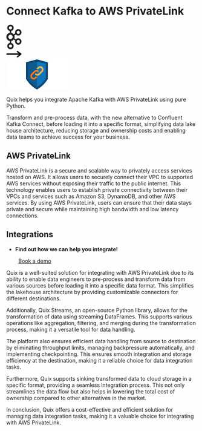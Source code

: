 # Connect Kafka to AWS PrivateLink

<div class="connect-images cards blog-grid-card" markdown>
<div>
<img src="../images/kafka_logo.png" width="40px" />
</div>
<div>
<img src="../images/arrow.svg" width="40px" />
</div>
<div>
<img src="./images/aws-privatelink_1.jpg" />
</div>
</div>

Quix helps you integrate Apache Kafka with AWS PrivateLink using pure Python.

Transform and pre-process data, with the new alternative to Confluent Kafka Connect, before loading it into a specific format, simplifying data lake house architecture, reducing storage and ownership costs and enabling data teams to achieve success for your business.

## AWS PrivateLink

AWS PrivateLink is a secure and scalable way to privately access services hosted on AWS. It allows users to securely connect their VPC to supported AWS services without exposing their traffic to the public internet. This technology enables users to establish private connectivity between their VPCs and services such as Amazon S3, DynamoDB, and other AWS services. By using AWS PrivateLink, users can ensure that their data stays private and secure while maintaining high bandwidth and low latency connections.

## Integrations

<div class="grid cards" markdown>

- __Find out how we can help you integrate!__

    <a class="md-button md-button--primary" href="https://share.hsforms.com/1iW0TmZzKQMChk0lxd_tGiw4yjw2?__hstc=175542013.2303933fbd746c0ac86d9ccbe9bc9100.1728383268831.1729603416735.1729620918855.31&__hssc=175542013.1.1729620918855&__hsfp=2132701734" target="_blank" style="margin:.5rem;">Book a demo</a>

</div>


Quix is a well-suited solution for integrating with AWS PrivateLink due to its ability to enable data engineers to pre-process and transform data from various sources before loading it into a specific data format. This simplifies the lakehouse architecture by providing customizable connectors for different destinations. 

Additionally, Quix Streams, an open-source Python library, allows for the transformation of data using streaming DataFrames. This supports various operations like aggregation, filtering, and merging during the transformation process, making it a versatile tool for data handling.

The platform also ensures efficient data handling from source to destination by eliminating throughput limits, managing backpressure automatically, and implementing checkpointing. This ensures smooth integration and storage efficiency at the destination, making it a reliable choice for data integration tasks.

Furthermore, Quix supports sinking transformed data to cloud storage in a specific format, providing a seamless integration process. This not only streamlines the data flow but also helps in lowering the total cost of ownership compared to other alternatives in the market.

In conclusion, Quix offers a cost-effective and efficient solution for managing data integration tasks, making it a valuable choice for integrating with AWS PrivateLink.

